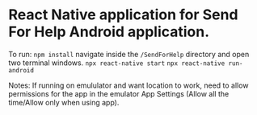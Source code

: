 # React Native application for Send For Help Android application.

To run: 
`npm install`
navigate inside the `/SendForHelp` directory and open two terminal windows.
`npx react-native start`
`npx react-native run-android`

Notes:
If running on emululator and want location to work, need to allow permissions for the app in the emulator App Settings (Allow all the time/Allow only when using app). 